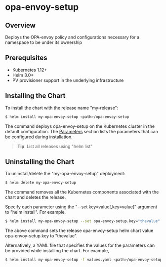 
# opa-envoy-setup

## Overview
Deploys the OPA-envoy policy and configurations necessary for a namespace to be under its ownership

## Prerequisites
- Kubernetes 1.12+
- Helm 3.0+
- PV provisioner support in the underlying infrastructure

## Installing the Chart
To install the chart with the release name "my-release":

```bash
$ helm install my-opa-envoy-setup <path>/opa-envoy-setup
```

The command deploys opa-envoy-setup on the Kubernetes cluster in the default configuration. The [Parameters](#parameters) section lists the parameters that can be configured during installation.

> **Tip**: List all releases using "helm list"

## Uninstalling the Chart
To uninstall/delete the "my-opa-envoy-setup" deployment:

```bash
$ helm delete my-opa-envoy-setup
```

The command removes all the Kubernetes components associated with the chart and deletes the release.

Specify each parameter using the "--set key=value[,key=value]" argument to "helm install". For example,

```bash
$ helm install my-opa-envoy-setup --set opa-envoy-setup.key="thevalue" <path>/opa-envoy-setup
```

The above command sets the release opa-envoy-setup helm chart value opa-envoy-setup.key to "thevalue".

Alternatively, a YAML file that specifies the values for the parameters can be provided while installing the chart. For example,

```bash
$ helm install my-opa-envoy-setup -f values.yaml <path>/opa-envoy-setup
```

